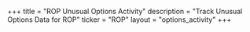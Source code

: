 +++
title = "ROP Unusual Options Activity"
description = "Track Unusual Options Data for ROP"
ticker = "ROP"
layout = "options_activity"
+++

